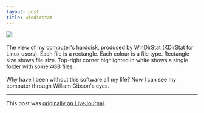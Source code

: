 ```yaml
---
layout: post
title: windirstat
---
```


<div class="entry-item s2-entrytext"><a href="http://picasaweb.google.com/tim.hutton/Storage/photo#5169028601217047794" rel="nofollow"><img src="http://lh5.google.com/tim.hutton/R7wUIElgXPI/AAAAAAAABCY/7ZTvgkTWw4w/s400/windirstat.jpg"/></a><br/><br/>The view of my computer's harddisk, produced by WinDirStat (KDirStat for Linux users). Each file is a rectangle. Each colour is a file type. Rectangle size shows file size. Top-right corner highlighted in white shows a single folder with some 4GB files. <br/><br/>Why have I been without this software all my life? Now I can see my computer through William Gibson's eyes.</div><p><hr></p><p>This post was <a href="http://ferkeltongs.livejournal.com/16259.html">originally on LiveJournal</a>.</p>